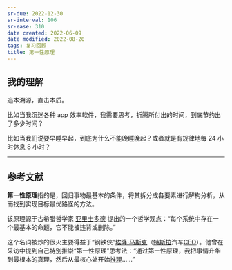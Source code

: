 ```yaml
---
sr-due: 2022-12-30
sr-interval: 106
sr-ease: 310
date created: 2022-06-09
date modified: 2022-08-20
tags: 复习回顾
title: 第一性原理
---
```


## 我的理解

追本溯源，直击本质。

比如当我沉迷各种 app 效率软件，我需要思考，折腾所付出的时间，到底节约出了多少时间？

比如当我们说要早睡早起，到底为什么不能晚睡晚起？或者就是有规律地每 24 小时休息 8 小时？

---

## 参考文献
**第一性原理**指的是，回归事物最基本的条件，将其拆分成各要素进行解构分析，从而找到实现目标最优路径的方法。

该原理源于古希腊哲学家 [亚里士多德](https://wiki.mbalib.com/wiki/%E4%BA%9A%E9%87%8C%E5%A3%AB%E5%A4%9A%E5%BE%B7 "亚里士多德") 提出的一个哲学观点：“每个系统中存在一个最基本的命题，它不能被违背或删除。”

这个名词被炒的很火主要得益于“钢铁侠”[埃隆·马斯克](https://wiki.mbalib.com/wiki/%E5%9F%83%E9%9A%86%C2%B7%E9%A9%AC%E6%96%AF%E5%85%8B "埃隆·马斯克")（[特斯拉](https://wiki.mbalib.com/wiki/%E7%89%B9%E6%96%AF%E6%8B%89 "特斯拉")汽车[CEO](https://wiki.mbalib.com/wiki/CEO "CEO")）。他曾在采访中提到自己特别推崇“第一性原理”思考法：“通过第一性原理，我把事情升华到最根本的真理，然后从最核心处开始[推理](https://wiki.mbalib.com/wiki/%E6%8E%A8%E7%90%86 "推理")……”


